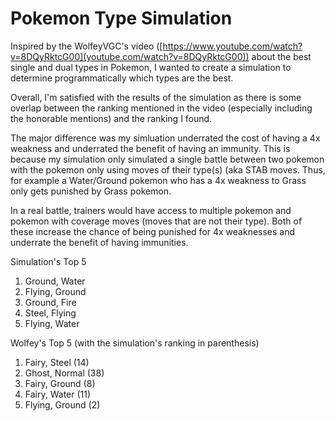 # Pokemon Type Simulation

Inspired by the WolfeyVGC's video ([https://www.youtube.com/watch?v=8DQyRktcG00](youtube.com/watch?v=8DQyRktcG00)) about the best single and dual types in Pokemon, I wanted to create a simulation to determine programmatically which types are the best.

Overall, I'm satisfied with the results of the simulation as there is some overlap between the ranking mentioned in the video (especially including the honorable mentions) and the ranking I found.

The major difference was my simluation underrated the cost of having a 4x weakness and underrated the benefit of having an immunity.
This is because my simulation only simulated a single battle between two pokemon with the pokemon only using moves of their type(s) (aka STAB moves.
Thus, for example a Water/Ground pokemon who has a 4x weakness to Grass only gets punished by Grass pokemon. 

In a real battle, trainers would have access to multiple pokemon and pokemon with coverage moves (moves that are not their type). Both of these increase the chance of being punished for 4x weaknesses and underrate the benefit of having immunities.


Simulation's Top 5
1. Ground, Water
2. Flying, Ground
3. Ground, Fire
4. Steel, Flying
5. Flying, Water

Wolfey's Top 5 (with the simulation's ranking in parenthesis)
1. Fairy, Steel (14)
2. Ghost, Normal (38)
3. Fairy, Ground (8)
4. Fairy, Water (11)
5. Flying, Ground (2)
